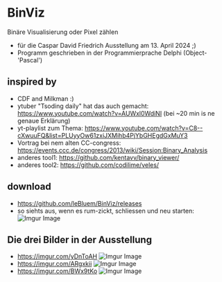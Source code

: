 # BinViz
Binäre Visualisierung oder Pixel zählen
 - für die Caspar David Friedrich Ausstellung am 13. April 2024 ;)
 - Programm geschrieben in der Programmierprache Delphi (Object-'Pascal')

## inspired by 
 - CDF and Milkman :)
 - ytuber "Tsoding daily" hat das auch gemacht: https://www.youtube.com/watch?v=AUWxl0WdiNI (bei ~20 min is ne genaue Erklärung)
 - yt-playlist zum Thema: https://www.youtube.com/watch?v=C8--cXwuuFQ&list=PLUyyOw61zxiJXMihb4PjYbGHEgdGxMuY3
 - Vortrag bei nem alten CC-congress: https://events.ccc.de/congress/2013/wiki/Session:Binary_Analysis
 - anderes tool1: https://github.com/kentavv/binary_viewer/
 - anderes tool2: https://github.com/codilime/veles/

## download
 - https://github.com/leBluem/BinViz/releases
 - so siehts aus, wenn es rum-zickt, schliessen und neu starten:
![Imgur Image](https://i.imgur.com/b4eKwe8.png)

## Die drei Bilder in der Ausstellung 
 - https://imgur.com/yDnToAH
![Imgur Image](https://i.imgur.com/yDnToAH.png)
 - https://imgur.com/ARgxkii
![Imgur Image](https://i.imgur.com/ARgxkii.png)
 - https://imgur.com/BWx9tKo
![Imgur Image](https://i.imgur.com/BWx9tKo.png)

